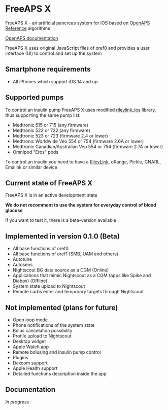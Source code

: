 # FreeAPS X

FreeAPS X - an artificial pancreas system for iOS based on [OpenAPS Reference](https://github.com/openaps/oref0) algorithms

[OpenAPS documentation](https://openaps.readthedocs.io/en/latest/)

FreeAPS X uses original JavaScript files of oref0 and provides a user interface (UI) to control and set up the system

## Smartphone requirements

- All iPhones which support iOS 14 and up.

## Supported pumps

To control an insulin pump FreeAPS X uses modified [rileylink_ios](https://github.com/ps2/rileylink_ios) library, thus supporting the same pump list:

- Medtronic 515 or 715 (any firmware)
- Medtronic 522 or 722 (any firmware)
- Medtronic 523 or 723 (firmware 2.4 or lower)
- Medtronic Worldwide Veo 554 or 754 (firmware 2.6A or lower)
- Medtronic Canadian/Australian Veo 554 or 754 (firmware 2.7A or lower)
- Omnipod "Eros" pods

To control an insulin you need to have a [RileyLink](https://getrileylink.org), oRange, Pickle, GNARL, Emalink or similar device

## Current state of FreeAPS X

FreeAPS X is in an active development state

**We do not recomment to use the system for everyday control of blood glucose**

If you want to test it, there is a beta-version available

## Implemented in version 0.1.0 (Beta)

- All base functions of oref0
- All base functions of oref1 (SMB, UAM and others)
- Autotune
- Autosens
- Nightscout BG data source as a CGM (Online)
- Applications that mimic Nightscout as a CGM (apps like Spike and Diabox) (Offline)
- System state upload to Nightscout
- Remote carbs enter and temporary targets through Nightscout

## Not implemented (plans for future)

- Open loop mode
- Phone notifications of the system state
- Bolus cancelation possibility
- Profile upload to Nightscout
- Desktop widget
- Apple Watch app
- Remote bolusing and insulin pump control
- Plugins
- Dexcom support
- Apple Health support
- Detailed functions description inside the app

## Documentation

*In progress*

